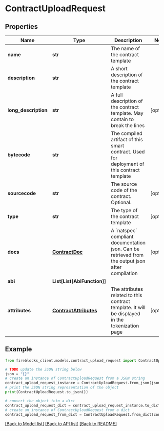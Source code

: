 # ContractUploadRequest


## Properties

Name | Type | Description | Notes
------------ | ------------- | ------------- | -------------
**name** | **str** | The name of the contract template | 
**description** | **str** | A short description of the contract template | 
**long_description** | **str** | A full description of the contract template. May contain   to break the lines | [optional] 
**bytecode** | **str** | The compiled artifact of this smart contract. Used for deployment of this contract template | 
**sourcecode** | **str** | The source code of the contract. Optional. | [optional] 
**type** | **str** | The type of the contract template | [optional] 
**docs** | [**ContractDoc**](ContractDoc.md) | A &#x60;natspec&#x60; compliant documentation json. Can be retrieved from the output json after compilation | [optional] 
**abi** | **List[List[AbiFunction]]** |  | 
**attributes** | [**ContractAttributes**](ContractAttributes.md) | The attributes related to this contract template. It will be displayed in the tokenization page | [optional] 

## Example

```python
from fireblocks_client.models.contract_upload_request import ContractUploadRequest

# TODO update the JSON string below
json = "{}"
# create an instance of ContractUploadRequest from a JSON string
contract_upload_request_instance = ContractUploadRequest.from_json(json)
# print the JSON string representation of the object
print(ContractUploadRequest.to_json())

# convert the object into a dict
contract_upload_request_dict = contract_upload_request_instance.to_dict()
# create an instance of ContractUploadRequest from a dict
contract_upload_request_from_dict = ContractUploadRequest.from_dict(contract_upload_request_dict)
```
[[Back to Model list]](../README.md#documentation-for-models) [[Back to API list]](../README.md#documentation-for-api-endpoints) [[Back to README]](../README.md)


